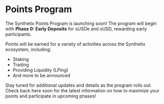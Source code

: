 # Points Program

The Synthetix Points Program is launching soon! The program will begin with **Phase 0: Early Deposits** for sUSDe and sUSD, rewarding early participants.

Points will be earned for a variety of activities across the Synthetix ecosystem, including:
- Staking
- Trading
- Providing Liquidity (LPing)
- And more to be announced

Stay tuned for additional updates and details as the program rolls out. Check back here soon for the latest information on how to maximize your points and participate in upcoming phases! 